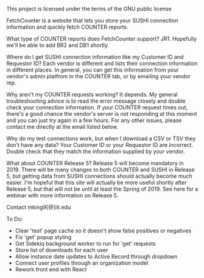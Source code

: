 This project is licensed under the terms of the GNU public license

FetchCounter is a website that lets you store your SUSHI connection information and quickly fetch COUNTER reports.

What type of COUNTER reports does FetchCounter support?
JR1. Hopefully we'll be able to add BR2 and DB1 shortly.

Where do I get SUSHI connection information like my Customer ID and Requestor ID?
Each vendor is different and lists their connection information in different places. In general, you can get this information from your vendor's admin platfrom in the COUNTER tab, or by emailing your vendor rep.

Why aren't my COUNTER requests working?
It depends. My general troubleshooting advice is to read the error message closely and double check your connection information. If your COUNTER request times out, there's a good chance the vendor's server is not responding at this moment and you can just try again in a few hours. For any other issues, please contact me directly at the email listed below.

Why do my test connections work, but when I download a CSV or TSV they don't have any data?
Your Customer ID or your Requestor ID are incorrect. Double check that they match the information supplied by your vendor.

What about COUNTER Release 5?
Release 5 will become mandatory in 2019. There will be many changes to both COUNTER and SUSHI in Release 5, but getting data from SUSHI connections should actually become much easier. I'm hopeful that this site will actually be more useful shortly after Release 5, but that will not be until at least the Spring of 2019. See here for a webinar with more information on Release 5.

Contact
mking9[@]iit.edu

To Do:
- Clear 'test' page cache so it doesn't show false positives or negatives
- Fix 'get' popup styling
- Get Sidekiq background worker to run for 'get' requests
- Store list of downloads for each user
- Allow instance date updates to Active Record through dropdown
- Connect user profiles through an organization model
- Rework front end with React
